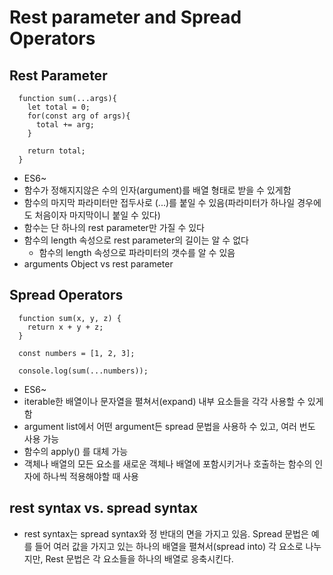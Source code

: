 # Rest parameter and Spread Operators

## Rest Parameter

```
  function sum(...args){
    let total = 0;
    for(const arg of args){
      total += arg;
    }

    return total;
  }
```

- ES6~
- 함수가 정해지지않은 수의 인자(argument)를 배열 형태로 받을 수 있게함
- 함수의 마지막 파라미터만 접두사로 (...)를 붙일 수 있음(파라미터가 하나일 경우에도 처음이자 마지막이니 붙일 수 있다)
- 함수는 단 하나의 rest parameter만 가질 수 있다
- 함수의 length 속성으로 rest parameter의 길이는 알 수 없다
  - 함수의 length 속성으로 파라미터의 갯수를 알 수 있음
- arguments Object vs rest parameter <!-- TODO : arguments Object 공부 -->

## Spread Operators

```
  function sum(x, y, z) {
    return x + y + z;
  }

  const numbers = [1, 2, 3];

  console.log(sum(...numbers));
```

- ES6~
- iterable한 배열이나 문자열을 펼쳐서(expand) 내부 요소들을 각각 사용할 수 있게 함
- argument list에서 어떤 argument든 spread 문법을 사용하 수 있고, 여러 번도 사용 가능
- 함수의 apply() 를 대체 가능
- 객체나 배열의 모든 요소를 새로운 객체나 배열에 포함시키거나 호출하는 함수의 인자에 하나씩 적용해야할 때 사용

## rest syntax vs. spread syntax

- rest syntax는 spread syntax와 정 반대의 면을 가지고 있음. Spread 문법은 예를 들어 여러 값을 가지고 있는 하나의 배열을 펼쳐서(spread into) 각 요소로 나누지만, Rest 문법은 각 요소들을 하나의 배열로 응축시킨다.

